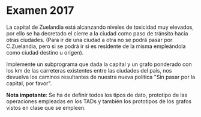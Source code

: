 # Examen 2017 
La capital de Zuelandia está alcanzando niveles de toxicidad muy elevados, por ello se ha decretado el cierre a la ciudad como paso de tránsito hacia otras ciudades. (Para ir de una ciudad a otra no se podrá pasar por C.Zuelandia, pero si se podrá ir si es residente de la misma empleándola como ciudad destino u origen).

Implemente un subprograma que dada la capital y un grafo ponderado con los km de las carreteras existentes entre las ciudades del país, nos devuelva los caminos resultantes de nuestra nueva política "Sin pasar por la capital, por favor".

**Nota impotante**: Se ha de definir todos los tipos de dato, prototipo de las operaciones empleadas en los TADs y también los prototipos de los grafos vistos en clase que se empleen.
